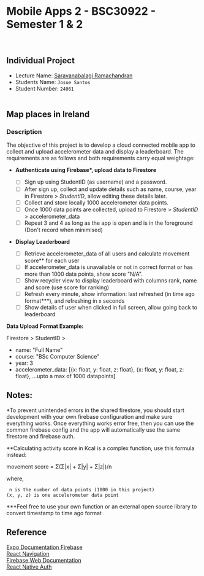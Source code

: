 # Mobile Apps 2 - BSC30922 - Semester 1 & 2

<br>

## Individual Project

- Lecture Name: [Saravanabalagi Ramachandran](https://github.com/saravanabalagi)
- Students Name: `Josue Santos`
- Student Number: `24061`
  <br><br>

## Map places in Ireland <br>

### Description <br>

The objective of this project is to develop a cloud connected mobile app to collect and upload accelerometer data and display a leaderboard. The requirements are as follows and both requirements carry equal weightage:

- <b>Authenticate using Firebase\*, upload data to Firestore</b><br>

  - [ ] Sign up using StudentID (as username) and a password.<br>
  - [ ] After sign up, collect and update details such as name, course, year in Firestore > <i>StudentID</i>, allow editing these details later.<br>
  - [ ] Collect and store locally 1000 accelerometer data points.<br>
  - [ ] Once 1000 data points are collected, upload to Firestore > <i>StudentID</i> > accelerometer_data<br>
  - [ ] Repeat 3 and 4 as long as the app is open and is in the foreground (Don't record when minimised)<br>

- <b>Display Leaderboard<br></b>

  - [ ] Retrieve accelerometer_data of all users and calculate movement score\*\* for each user<br>
  - [ ] If accelerometer_data is unavailable or not in correct format or has more than 1000 data points, show score "N/A".<br>
  - [ ] Show recycler view to display leaderboard with columns rank, name and score (use score for ranking)<br>
  - [ ] Refresh every minute, show information: last refreshed (in time ago format\*\*\*), and refreshing in x seconds<br>
  - [ ] Show details of user when clicked in full screen, allow going back to leaderboard<br>

<b>Data Upload Format Example:</b>

Firestore > StudentID ><br>

- name: "Full Name"<br>
- course: "BSc Computer Science"<br>
- year: 3<br>
- accelerometer_data: [{x: float, y: float, z: float}, {x: float, y: float, z: float}, ...upto a max of 1000 datapoints]<br>

## Notes:

\*To prevent unintended errors in the shared firestore, you should start development with your own firebase configuration and make sure everything works. Once everything works error free, then you can use the common firebase config and the app will automatically use the same firestore and firebase auth.<br>

\*\*Calculating activity score in Kcal is a complex function, use this formula instead:

movement score = Σ(Σ|x| + Σ|y| + Σ|z|)/n

where,

     n is the number of data points (1000 in this project)
    (x, y, z) is one accelerometer data point

\*\*\*Feel free to use your own function or an external open source library to convert timestamp to time ago format

## Reference

[Expo Documentation Firebase](https://docs.expo.dev/guides/using-firebase/)<br>
[React Navigation](https://reactnavigation.org/docs/getting-started)<br>
[Firebase Web Documentation](https://firebase.google.com/docs/auth/web/start)<br>
[React Native Auth](https://youtu.be/ql4J6SpLXZA)<br>
